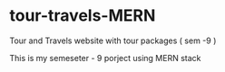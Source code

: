# tour-travels-MERN
Tour and Travels website with tour packages ( sem -9 )

<p> This is my semeseter - 9  porject using  MERN stack </p>